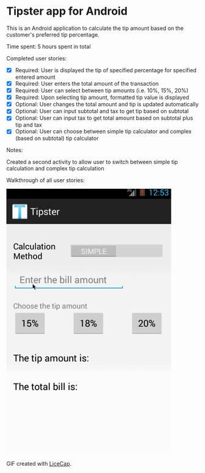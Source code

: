 # Tipster app for Android

This is an Android application to calculate the tip amount based on the customer's preferred tip percentage.

Time spent: 5 hours spent in total

Completed user stories:

 * [x] Required: User is displayed the tip of specified percentage for specified entered amount
 * [x] Required: User enters the total amount of the transaction
 * [x] Required: User can select between tip amounts (i.e. 10%, 15%, 20%)
 * [x] Required: Upon selecting tip amount, formatted tip value is displayed
 * [x] Optional: User changes the total amount and tip is updated automatically
 * [x] Optional: User can input subtotal and tax to get tip based on subtotal
 * [x] Optional: User can input tax to get total amount based on subtotal plus tip and tax
 * [x] Optional: User can choose between simple tip calculator and complex (based on subtotal) tip calculator
 
Notes:

Created a second activity to allow user to switch between simple tip calculation and complex tip calculation

Walkthrough of all user stories:

![Video Walkthrough](anim_tipster.gif)

GIF created with [LiceCap](http://www.cockos.com/licecap/).
